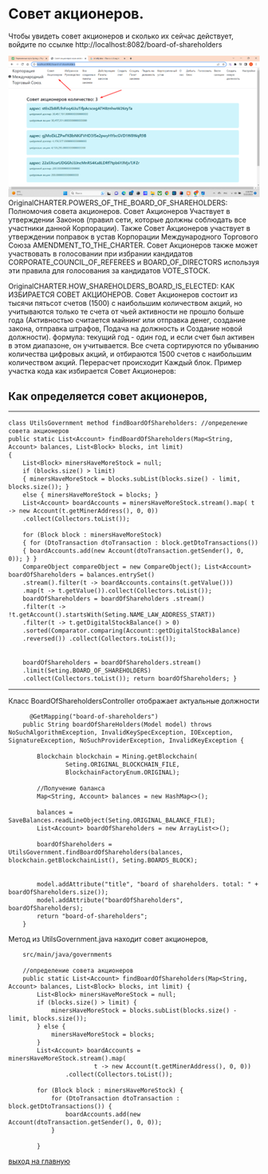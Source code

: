 # Совет акционеров.

Чтобы увидеть совет акционеров и сколько их сейчас действует, войдите по ссылке http://localhost:8082/board-of-shareholders

![Совет Акционеров](../screenshots/board-of-shareholders.png)
OriginalCHARTER.POWERS_OF_THE_BOARD_OF_SHAREHOLDERS: Полномочия совета акционеров. 
Совет Акционеров Участвует в утверждении Законов (правил сети, которые должны соблюдать все участники данной Корпорации).
Также Совет Акционеров участвует в утверждении поправок в устав Корпорации Международного Торгового Союза AMENDMENT_TO_THE_CHARTER.
Совет Акционеров также может участвовать в голосовании при избрании кандидатов CORPORATE_COUNCIL_OF_REFEREES и BOARD_OF_DIRECTORS используя
эти правила для голосования за кандидатов VOTE_STOCK.

OriginalCHARTER.HOW_SHAREHOLDERS_BOARD_IS_ELECTED: КАК ИЗБИРАЕТСЯ СОВЕТ АКЦИОНЕРОВ. 
Совет Акционеров состоит из тысячи пятьсот счетов (1500) с наибольшим количеством акций, 
но учитываются только те счета от чьей активности не прошло больше года (Активностью считается майнинг или отправка денег, создание закона, отправка штрафов,
Подача на должность и Создание новой должности).
формула: текущий год - один год, и если счет был активен в этом диапазоне, он учитывается.
Все счета сортируются по убыванию количества цифровых акций, и отбираются 1500 счетов с наибольшим количеством акций. Перерасчет происходит Каждый блок.
Пример участка кода как избирается Совет Акционеров:


## Как определяется совет акционеров, 

---
    class UtilsGovernment method findBoardOfShareholders: //определение совета акционеров 
    public static List<Account> findBoardOfShareholders(Map<String, Account> balances, List<Block> blocks, int limit)
    { 
        List<Block> minersHaveMoreStock = null; 
        if (blocks.size() > limit)
        { minersHaveMoreStock = blocks.subList(blocks.size() - limit, blocks.size()); }
        else { minersHaveMoreStock = blocks; } 
        List<Account> boardAccounts = minersHaveMoreStock.stream().map( t -> new Account(t.getMinerAddress(), 0, 0))
        .collect(Collectors.toList()); 
        
        for (Block block : minersHaveMoreStock) 
        { for (DtoTransaction dtoTransaction : block.getDtoTransactions()) 
        { boardAccounts.add(new Account(dtoTransaction.getSender(), 0, 0)); } } 
        CompareObject compareObject = new CompareObject(); List<Account> boardOfShareholders = balances.entrySet()
        .stream().filter(t -> boardAccounts.contains(t.getValue()))
        .map(t -> t.getValue()).collect(Collectors.toList()); 
        boardOfShareholders = boardOfShareholders .stream()
        .filter(t -> !t.getAccount().startsWith(Seting.NAME_LAW_ADDRESS_START))
        .filter(t -> t.getDigitalStockBalance() > 0)
        .sorted(Comparator.comparing(Account::getDigitalStockBalance)
        .reversed()) .collect(Collectors.toList()); 


        boardOfShareholders = boardOfShareholders.stream() 
        .limit(Seting.BOARD_OF_SHAREHOLDERS)
        .collect(Collectors.toList()); return boardOfShareholders; }
---

Класс BoardOfShareholdersController отображает актуальные должности

````
      @GetMapping("board-of-shareholders")
    public String boardOfShareHolders(Model model) throws NoSuchAlgorithmException, InvalidKeySpecException, IOException, SignatureException, NoSuchProviderException, InvalidKeyException {

        Blockchain blockchain = Mining.getBlockchain(
                Seting.ORIGINAL_BLOCKCHAIN_FILE,
                BlockchainFactoryEnum.ORIGINAL);

        //Получение баланса
        Map<String, Account> balances = new HashMap<>();

        balances = SaveBalances.readLineObject(Seting.ORIGINAL_BALANCE_FILE);
        List<Account> boardOfShareholders = new ArrayList<>();

        boardOfShareholders = UtilsGovernment.findBoardOfShareholders(balances, blockchain.getBlockchainList(), Seting.BOARDS_BLOCK);


        model.addAttribute("title", "board of shareholders. total: " + boardOfShareholders.size());
        model.addAttribute("boardOfShareholders", boardOfShareholders);
        return "board-of-shareholders";
    }

````

Метод из UtilsGovernment.java находит совет акционеров, 

```
    src/main/java/governments
    
    //определение совета акционеров
    public static List<Account> findBoardOfShareholders(Map<String, Account> balances, List<Block> blocks, int limit) {
        List<Block> minersHaveMoreStock = null;
        if (blocks.size() > limit) {
            minersHaveMoreStock = blocks.subList(blocks.size() - limit, blocks.size());
        } else {
            minersHaveMoreStock = blocks;
        }
        List<Account> boardAccounts = minersHaveMoreStock.stream().map(
                        t -> new Account(t.getMinerAddress(), 0, 0))
                .collect(Collectors.toList());

        for (Block block : minersHaveMoreStock) {
            for (DtoTransaction dtoTransaction : block.getDtoTransactions()) {
                boardAccounts.add(new Account(dtoTransaction.getSender(), 0, 0));
            }

        }
```

[выход на главную](./documentationRus.md)